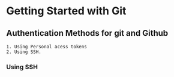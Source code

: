 # Getting Started with Git

## Authentication Methods for git and Github
    1. Using Personal acess tokens
    2. Using SSH.

### Using SSH
